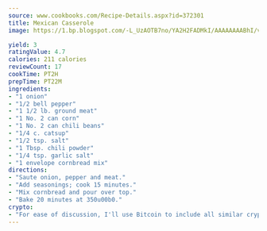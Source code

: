 ```yaml
---
source: www.cookbooks.com/Recipe-Details.aspx?id=372301
title: Mexican Casserole
image: https://1.bp.blogspot.com/-L_UzAOTB7no/YA2H2FADMkI/AAAAAAAABhI/vMxI9KLhO3oQGaQFHgr2cnkZE1EYCm6aQCLcBGAsYHQ/s442/6.png

yield: 3
ratingValue: 4.7
calories: 211 calories
reviewCount: 17
cookTime: PT2H
prepTime: PT22M
ingredients:
- "1 onion"
- "1/2 bell pepper"
- "1 1/2 lb. ground meat"
- "1 No. 2 can corn"
- "1 No. 2 can chili beans"
- "1/4 c. catsup"
- "1/2 tsp. salt"
- "1 Tbsp. chili powder"
- "1/4 tsp. garlic salt"
- "1 envelope cornbread mix"
directions:
- "Saute onion, pepper and meat."
- "Add seasonings; cook 15 minutes."
- "Mix cornbread and pour over top."
- "Bake 20 minutes at 350u00b0."
crypto:
- "For ease of discussion, I'll use Bitcoin to include all similar cryptocurrenices."
---
```

